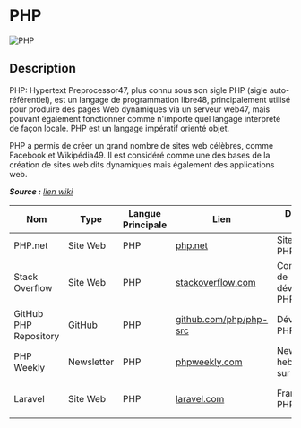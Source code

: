 # PHP

![PHP](https://th.bing.com/th/id/OIP.cmONiA9L-oy6EF4Yn92k6wHaHa?pid=ImgDet&rs=1)

## Description

PHP: Hypertext Preprocessor47, plus connu sous son sigle PHP (sigle auto-référentiel), est un langage de programmation libre48, principalement utilisé pour produire des pages Web dynamiques via un serveur web47, mais pouvant également fonctionner comme n'importe quel langage interprété de façon locale. PHP est un langage impératif orienté objet.

PHP a permis de créer un grand nombre de sites web célèbres, comme Facebook et Wikipédia49. Il est considéré comme une des bases de la création de sites web dits dynamiques mais également des applications web.

_**Source :** [lien wiki](https://fr.wikipedia.org/wiki/PHP)_

| Nom                   | Type       | Langue Principale | Lien                                                                | Description Courte              | Tags                       | Note / 5 |
| --------------------- | ---------- | ----------------- | ------------------------------------------------------------------- | ------------------------------- | -------------------------- | -------- |
| PHP.net               | Site Web   | PHP               | [php.net](https://www.php.net/)                                     | Site officiel de PHP            | Documentation              | 5        |
| Stack Overflow        | Site Web   | PHP               | [stackoverflow.com](https://stackoverflow.com/questions/tagged/php) | Communauté de développeurs PHP  | Q&A, Community             | 4        |
| GitHub PHP Repository | GitHub     | PHP               | [github.com/php/php-src](https://github.com/php/php-src)            | Développement PHP sur GitHub    | Development, Code          | 4        |
| PHP Weekly            | Newsletter | PHP               | [phpweekly.com](https://www.phpweekly.com/)                         | Newsletter hebdomadaire sur PHP | Newsletter, Updates        | 4        |
| Laravel               | Site Web   | PHP               | [laravel.com](https://laravel.com/)                                 | Framework PHP moderne           | Framework, Web Development | 5        |
